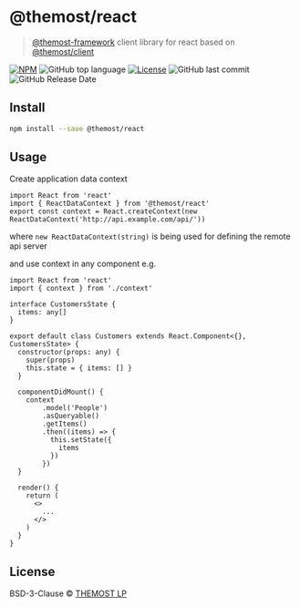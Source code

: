 # @themost/react

> [@themost-framework](https://github.com/themost-framework/) client library for react based on [@themost/client](https://github.com/themost-framework/client)

[![NPM](https://img.shields.io/npm/v/@themost%2Fnode.svg)](https://www.npmjs.com/package/@themost/react) ![GitHub top language](https://img.shields.io/github/languages/top/themost-framework/react) [![License](https://img.shields.io/npm/l/@themost/react)](https://github.com/themost-framework/react/blob/master/LICENSE) ![GitHub last commit](https://img.shields.io/github/last-commit/themost-framework/react) ![GitHub Release Date](https://img.shields.io/github/release-date/themost-framework/react)

## Install

```bash
npm install --save @themost/react
```

## Usage

Create application data context

```tsx
import React from 'react'
import { ReactDataContext } from '@themost/react'
export const context = React.createContext(new ReactDataContext('http://api.example.com/api/'))
```

where `new ReactDataContext(string)` is being used for defining the remote api server

and use context in any component e.g.

```tsx
import React from 'react'
import { context } from './context'

interface CustomersState {
  items: any[]
}

export default class Customers extends React.Component<{}, CustomersState> {
  constructor(props: any) {
    super(props)
    this.state = { items: [] }
  }

  componentDidMount() {
    context
        .model('People')
        .asQueryable()
        .getItems()
        .then((items) => {
          this.setState({
            items
          })
        })
  }

  render() {
    return (
      <>
        ...
      </>
    )
  }
}
```

## License

BSD-3-Clause © [THEMOST LP](License)
